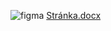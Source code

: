 ![figma](https://github.com/jakuubb/portfolioo1/assets/148329585/2b883a31-12fc-4834-b28f-fc2d9b4e00ab)
[Stránka.docx](https://github.com/jakuubb/portfolioo1/files/14000727/Stranka.docx)
